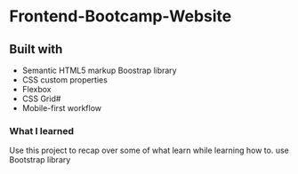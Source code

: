 # Frontend-Bootcamp-Website

## Built with
- Semantic HTML5 markup
Boostrap library
- CSS custom properties
- Flexbox
- CSS Grid#
- Mobile-first workflow

### What I learned
Use this project to recap over some of what learn while learning how to. use Bootstrap library 
